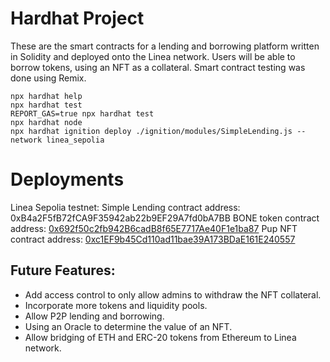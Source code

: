 # Hardhat Project
These are the smart contracts for a lending and borrowing platform written in Solidity and deployed onto the Linea network. 
Users will be able to borrow tokens, using an NFT as a collateral.
Smart contract testing was done using Remix.

```shell
npx hardhat help
npx hardhat test
REPORT_GAS=true npx hardhat test
npx hardhat node
npx hardhat ignition deploy ./ignition/modules/SimpleLending.js --network linea_sepolia
```


# Deployments
Linea Sepolia testnet: 
Simple Lending contract address: 0xB4a2F5fB72fCA9F35942ab22b9EF29A7fd0bA7BB
BONE token contract address: [0x692f50c2fb942B6cadB8f65E7717Ae40F1e1ba87](https://sepolia.lineascan.build/address/0x692f50c2fb942B6cadB8f65E7717Ae40F1e1ba87)
Pup NFT contract address: [0xc1EF9b45Cd110ad11bae39A173BDaE161E240557](https://sepolia.lineascan.build/address/0xc1EF9b45Cd110ad11bae39A173BDaE161E240557)

## Future Features:
- Add access control to only allow admins to withdraw the NFT collateral.
- Incorporate more tokens and liquidity pools.
- Allow P2P lending and borrowing.
- Using an Oracle to determine the value of an NFT.
- Allow bridging of ETH and ERC-20 tokens from Ethereum to Linea network.